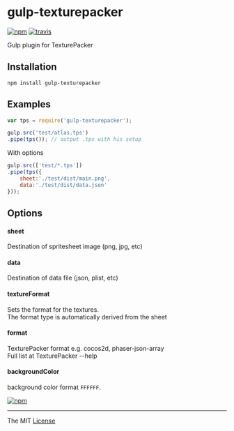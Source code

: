 # gulp-texturepacker

[![npm][npm-img]][npm-url] [![travis][travis-img]][travis-url]

Gulp plugin for TexturePacker

## Installation

```
npm install gulp-texturepacker
```

## Examples

```javascript
var tps = require('gulp-texturepacker');

gulp.src('test/atlas.tps')
.pipe(tps()); // output .tps with his setup
```

With options 
```javascript
gulp.src(['test/*.tps'])
.pipe(tps({
	sheet:'./test/dist/main.png',
	data:'./test/dist/data.json'
}));
```

## Options

#### sheet

Destination of spritesheet image (png, jpg, etc)

#### data

Destination of data file (json, plist, etc)

#### textureFormat

Sets the format for the textures.<br>
The format type is automatically derived from the sheet

#### format

TexturePacker format e.g. cocos2d, phaser-json-array<br>
Full list at TexturePacker --help

#### backgroundColor

background color format `FFFFFF`.


[![npm](https://nodei.co/npm/gulp-texturepacker.png?downloads=true&downloadRank=true&stars=true)](https://www.npmjs.com/package/gulp-texturepacker)

---------------------------------

The MIT [License](https://raw.githubusercontent.com/webcaetano/gulp-texturepacker/master/LICENSE.md)

[npm-img]: https://img.shields.io/npm/v/gulp-texturepacker.svg?style=flat-square
[npm-url]: https://npmjs.org/package/gulp-texturepacker
[travis-img]: https://img.shields.io/travis/webcaetano/gulp-texturepacker.svg?style=flat-square
[travis-url]: https://travis-ci.org/webcaetano/gulp-texturepacker
